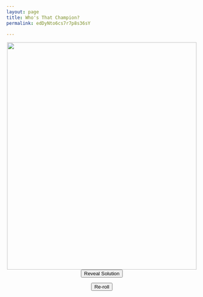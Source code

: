 ```yaml
---
layout: page
title: Who's That Champion?
permalink: edDyNto6cs7r7p8s36sY

---
```

<center>

<img src="https://github.com/UNSWLoLSoc/LoLSocWebpage/blob/master/uploads/1-1.png?raw=true" width="500" height="600" class="center" id = "test">

</center>

<center>  
<button type="button" id = "soln">Reveal Solution</button> 

<button type="button" id = "test" onclick="reRoll()">Re-roll</button>

</center>

<script type = "text/javascript"> 

    var prev = 0; 
    function reRoll(){
    dice1 = Math.floor(Math.random() * 3) + 1;
    console.log("before" + dice1 + " " + prev);
    if(dice1 == prev) {
     	dice1++;
    }
    prev = dice1;
    console.log("after" + dice1 + " " + prev);
    switch(dice1) {
      case 1:
        document.getElementById("test").src="https://cdn.discordapp.com/attachments/484757042226135050/599894159213723648/0098rwcomh931.jpg";
        break;
        
      case 2:
        document.getElementById("test").src="https://cdn.discordapp.com/attachments/410167703043702794/675588173841301525/IMG_20200207_222553.jpg";
        break;
        
      case 3:
        document.getElementById("test").src="https://i.imgur.com/RYm7WP2.jpg";
        break;
        
      case 4:
        document.getElementById("test").src="https://cdn.discordapp.com/attachments/454659822579875851/675865896186806312/83915101_2241594432809064_5953722011183218688_o.png";
        break;
    }
    
    function reveal(){
    switch(prev) {
      case 1:
        document.getElementById("test").src="";
        break;
        
      case 2:
        document.getElementById("test").src="";
        break;
        
      case 3:
        document.getElementById("test").src="";
        break;
        
      case 4:
        document.getElementById("test").src="";
        break;
    }

}
</script>